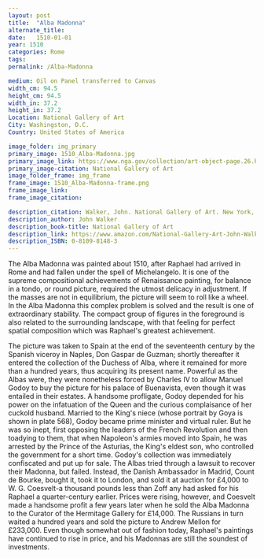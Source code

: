```yaml
---
layout: post
title:  "Alba Madonna"
alternate_title:
date:   1510-01-01
year: 1510
categories: Rome
tags:
permalink: /Alba-Madonna

medium: Oil on Panel transferred to Canvas
width_cm: 94.5
height_cm: 94.5
width_in: 37.2
height_in: 37.2
Location: National Gallery of Art
City: Washingston, D.C.
Country: United States of America

image_folder: img_primary
primary_image: 1510_Alba-Madonna.jpg
primary_image_link: https://www.nga.gov/collection/art-object-page.26.html
primary_image-citation: National Gallery of Art
image_folder_frame: img_frame
frame_image: 1510_Alba-Madonna-frame.png
frame_image_link:
frame_image_citation:

description_citation: Walker, John. National Gallery of Art. New York, Harry N. Abrams, Inc., 1995. Print. p178
description_author: John Walker
description_book-title: National Gallery of Art
description_link: https://www.amazon.com/National-Gallery-Art-John-Walker/dp/0810981483/ref=sr_1_1?ie=UTF8&qid=1538367982&sr=8-1&keywords=0810981483
description_ISBN: 0-8109-8148-3
---
```


The Alba Madonna was painted about 1510, after Raphael had arrived in Rome and had fallen under the spell of Michelangelo. It is one of the supreme composi­tional achievements of Renaissance painting, for balance in a tondo, or round picture, required the utmost delicacy in adjustment. If the masses are not in equilib­rium, the picture will seem to roll like a wheel. In the Alba Madonna this complex problem is solved and the result is one of extraordinary stability. The compact group of figures in the foreground is also related to the surrounding landscape, with that feeling for perfect spatial composition which was Raphael's greatest achievement.

The picture was taken to Spain at the end of the seventeenth century by the Spanish viceroy in Naples, Don Gaspar de Guzman; shortly thereafter it entered the collection of the Duchess of Alba, where it remained for more than a hundred years, thus acquiring its present name. Powerful as the Albas were, they were none­theless forced by Charles IV to allow Manuel Godoy to buy the picture for his palace of Buenavista, even though it was entailed in their estates. A handsome profligate, Godoy depended for his power on the infatuation of the Queen and the curious complaisance of her cuckold husband. Married to the King's niece (whose
portrait by Goya is shown in plate 568), Godoy became prime minister and virtual
ruler. But he was so inept, first opposing the leaders of the French Revolution and then toadying to them, that when Napoleon's armies moved into Spain, he was ar­rested by the Prince of the Asturias, the King's eldest son, who controlled the gov­ernment for a short time. Godoy's collection was immediately confiscated and put up for sale. The Albas tried through a lawsuit to recover their Madonna, but failed. Instead, the Danish Ambassador in Madrid, Count de Bourke, bought it, took it to London, and sold it at auction for £4,000 to W. G. Coesvelt-a thousand pounds less than Zoff any had asked for his Raphael a quarter-century earlier. Prices were rising, however, and Coesvelt made a handsome profit a few years later when he
sold the Alba Madonna to the Curator of the Hermitage Gallery for £14,000. The Russians in turn waited a hundred years and sold the picture to Andrew Mellon for £233,000. Even though somewhat out of fashion today, Raphael's paintings have continued to rise in price, and his Madonnas are still the soundest of investments.
